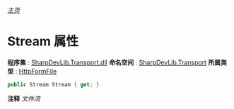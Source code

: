 ###### [主页](./Index.md "主页")
# Stream 属性
**程序集** : [SharpDevLib.Transport.dll](./SharpDevLib.Transport.assembly.md "SharpDevLib.Transport.dll")
**命名空间** : [SharpDevLib.Transport](./SharpDevLib.Transport.namespace.md "SharpDevLib.Transport")
**所属类型** : [HttpFormFile](./SharpDevLib.Transport.HttpFormFile.md "HttpFormFile")
``` csharp
public Stream Stream { get; }
```
**注释**
*文件流*

